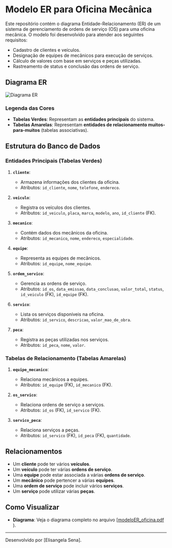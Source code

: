 # Modelo ER para Oficina Mecânica

Este repositório contém o diagrama Entidade-Relacionamento (ER) de um sistema de gerenciamento de ordens de serviço (OS) para uma oficina mecânica. O modelo foi desenvolvido para atender aos seguintes requisitos:
- Cadastro de clientes e veículos.
- Designação de equipes de mecânicos para execução de serviços.
- Cálculo de valores com base em serviços e peças utilizadas.
- Rastreamento de status e conclusão das ordens de serviço.

## Diagrama ER

![Diagrama ER](![modeloER_oficina](https://github.com/Elis-99/modelo_oficina-mecanica/blob/main/modeloER_oficina.png)
)

### Legenda das Cores
- **Tabelas Verdes**: Representam as **entidades principais** do sistema.
- **Tabelas Amarelas**: Representam **entidades de relacionamento muitos-para-muitos** (tabelas associativas).

## Estrutura do Banco de Dados

### Entidades Principais (Tabelas Verdes)
1. **`cliente`**:
   - Armazena informações dos clientes da oficina.
   - Atributos: `id_cliente`, `nome`, `telefone`, `endereco`.

2. **`veiculo`**:
   - Registra os veículos dos clientes.
   - Atributos: `id_veiculo`, `placa`, `marca`, `modelo`, `ano`, `id_cliente` (FK).

3. **`mecanico`**:
   - Contém dados dos mecânicos da oficina.
   - Atributos: `id_mecanico`, `nome`, `endereco`, `especialidade`.

4. **`equipe`**:
   - Representa as equipes de mecânicos.
   - Atributos: `id_equipe`, `nome_equipe`.

5. **`ordem_servico`**:
   - Gerencia as ordens de serviço.
   - Atributos: `id_os`, `data_emissao`, `data_conclusao`, `valor_total`, `status`, `id_veiculo` (FK), `id_equipe` (FK).

6. **`servico`**:
   - Lista os serviços disponíveis na oficina.
   - Atributos: `id_servico`, `descricao`, `valor_mao_de_obra`.

7. **`peca`**:
   - Registra as peças utilizadas nos serviços.
   - Atributos: `id_peca`, `nome`, `valor`.

### Tabelas de Relacionamento (Tabelas Amarelas)
1. **`equipe_mecanico`**:
   - Relaciona mecânicos a equipes.
   - Atributos: `id_equipe` (FK), `id_mecanico` (FK).

2. **`os_servico`**:
   - Relaciona ordens de serviço a serviços.
   - Atributos: `id_os` (FK), `id_servico` (FK).

3. **`servico_peca`**:
   - Relaciona serviços a peças.
   - Atributos: `id_servico` (FK), `id_peca` (FK), `quantidade`.

## Relacionamentos
- Um **cliente** pode ter vários **veículos**.
- Um **veículo** pode ter várias **ordens de serviço**.
- Uma **equipe** pode estar associada a várias **ordens de serviço**.
- Um **mecânico** pode pertencer a várias **equipes**.
- Uma **ordem de serviço** pode incluir vários **serviços**.
- Um **serviço** pode utilizar várias **peças**.

## Como Visualizar
- **Diagrama**: Veja o diagrama completo no arquivo [[modeloER_oficina.pdf](https://github.com/user-attachments/files/18751430/modeloER_oficina.pdf)
). 
---

Desenvolvido por [Elisangela Sena].
